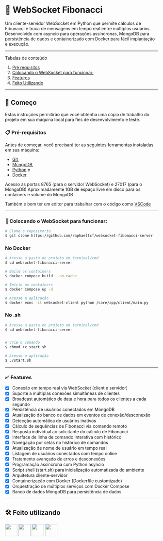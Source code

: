 # 🧦 WebSocket Fibonacci

Um cliente-servidor WebSocket em Python que permite cálculos de Fibonacci e troca de mensagens em tempo real entre múltiplos usuários. Desenvolvido com asyncio para operações assíncronas, MongoDB para persistência de dados e containerizado com Docker para fácil implantação e execução.

*******
Tabelas de conteúdo 
 1. [Pré requisitos](#prerequisitos)
 2. [Colocando o WebSocket para funcionar:](#funcionando)
 3. [Features](#features)
 4. [Feito Utilizando](#built)


*******
<div id='prerequisitos'/>  

## 🚀 Começo

Estas instruções permitirão que você obtenha uma cópia de trabalho do projeto em sua máquina local para fins de desenvolvimento e teste.

### 📋 Pré-requisitos

Antes de começar, você precisará ter as seguintes ferramentas instaladas em sua máquina:
- [Git](https://git-scm.com), 
- [MongoDB](https://www.mongodb.com/), 
- [Python](https://www.python.org/) e
- [Docker](https://www.docker.com/).

Acesso às portas 8765 (para o servidor WebSocket) e 27017 (para o MongoDB)
Aproximadamente 1GB de espaço livre em disco para os containers e volume do MongoDB

Também é bom ter um editor para trabalhar com o código como [VSCode](https://code.visualstudio.com/)

*******
<div id='funcionando'/>  

### 🎲 Colocando o WebSocket para funcionar:

```bash
# Clone o repositorio
$ git clone https://github.com/raphaeltcf/websocket-fibonacci-server
```

### No Docker
```bash
# Acesse a pasta do projeto em terminal/cmd
$ cd websocket-fibonacci-server

# Build os containers
$ docker compose build --no-cache     

# Inicie os containers 
$ docker compose up -d          

# Acesse a aplicação 
$ docker exec -it websocket-client python /core/app/client/main.py  


```
### No .sh

```bash
# Acesse a pasta do projeto em terminal/cmd
$ cd websocket-fibonacci-server


# Crie o comando 
$ chmod +x start.sh  

# Acesse a aplicação
$ ./start.sh                            

```

*******
<div id='features'/>  

### ✅ Features

- [x] Conexão em tempo real via WebSocket (client e servidor)
- [x] Suporte a múltiplas conexões simultâneas de clientes
- [x] Broadcast automático de data e hora para todos os clientes a cada segundo
- [x] Persistência de usuários conectados em MongoDB
- [x] Atualização do banco de dados em eventos de conexão/desconexão
- [x] Detecção automática de usuários inativos
- [x] Cálculo de sequências de Fibonacci via comando remoto
- [x] Resposta individual ao solicitante do cálculo de Fibonacci
- [x] Interface de linha de comando interativa com histórico
- [x] Navegação por setas no histórico de comandos
- [x] Atualização de nome de usuário em tempo real
- [x] Listagem de usuários conectados com tempo online
- [x] Tratamento avançado de erros e desconexões
- [x] Programação assíncrona com Python asyncio
- [x] Script shell (start.sh) para inicialização automatizada do ambiente
- [x] Arquitetura cliente-servidor
- [x] Containerização com Docker (Dockerfile customizado)
- [x] Orquestração de múltiplos serviços com Docker Compose
- [x] Banco de dados MongoDB para persistência de dados
 
*******
<div id='built'/>  

## 🛠️ Feito utilizando
<img src="https://icongr.am/devicon/python-original.svg?size=128&color=currentColor" width="40" height="40" /> <img src="https://icongr.am/devicon/mongodb-original.svg?size=128&color=currentColor" width="40" height="40" /> <img src="https://icongr.am/devicon/git-original.svg?size=128&color=currentColor" width="40" height="40" /> <img src="https://icongr.am/devicon/docker-original.svg?size=128&color=currentColor" width="40" height="40" /> 
          
          

